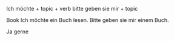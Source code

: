 Ich möchte + topic + verb
bitte geben sie mir + topic

Book 
Ich möchte ein Buch lesen.
Bitte geben sie mir einem Buch.

Ja gerne 